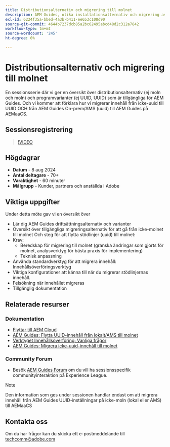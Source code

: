 ```yaml
---
title: Distributionsalternativ och migrering till molnet
description: AEM Guides, olika installationsalternativ och migrering av material från den färdiga installationen till AEMaaCS
exl-id: 6224f35a-bbed-4a3b-b411-ee653c108d90
source-git-commit: 4644b7237dcb85a2bc62495abcd48d2c312a7842
workflow-type: tm+mt
source-wordcount: '245'
ht-degree: 0%

---
```


# Distributionsalternativ och migrering till molnet

En sessionsserie där vi ger en översikt över distributionsalternativ (ej moln och moln) och programvarianter (ej UUID, UUID) som är tillgängliga för AEM Guides.
Och vi kommer att förklara hur vi migrerar innehåll från icke-uuid till UUID OCH från AEM Guides On-prem/AMS (uuid) till AEM Guides på AEMaaCS.



## Sessionsregistrering

>[!VIDEO](https://video.tv.adobe.com/v/3432624/content-migration-uuid-migration?quality=12&learn=on)



## Högdagrar

- **Datum** - 8 aug 2024
- **Antal deltagare** - 70+
- **Varaktighet** - 60 minuter
- **Målgrupp** - Kunder, partners och anställda i Adobe


## Viktiga uppgifter

Under detta möte gav vi en översikt över
- Lär dig AEM Guides driftsättningsalternativ och varianter
- Översikt över tillgängliga migreringsalternativ för att gå från icke-molnet till molnet
Och steg för att flytta stödlinjer (uuid) till molnet:
- Krav:
   - Beredskap för migrering till molnet (granska ändringar som gjorts för molnet, analysverktyg för bästa praxis för implementering)
   - Teknisk anpassning
- Använda standardverktyg för att migrera innehåll: Innehållsöverföringsverktyg
- Viktiga konfigurationer att känna till när du migrerar stödlinjernas innehåll.
- Felsökning när innehållet migreras
- Tillgänglig dokumentation



## Relaterade resurser

### Dokumentation

- [Flyttar till AEM Cloud](https://experienceleague.adobe.com/en/docs/experience-manager-cloud-service/content/migration-journey/getting-started)
- [AEM Guides: Flytta UUID-innehåll från lokalt/AMS till molnet](../../cs-install-guide/migrate-on-premise-content-cloud.md)
- [Verktyget Innehållsöverföring: Vanliga frågor](https://experienceleague.adobe.com/en/docs/experience-manager-learn/cloud-service/migration/moving-to-aem-as-a-cloud-service/content-migration/faq)
- [AEM Guides: Migrera icke-uuid-innehåll till molnet](../../install-guide/migrate-uuid-non-uuid.md)

### Community Forum

- Besök [AEM Guides Forum](https://experienceleaguecommunities.adobe.com/t5/experience-manager-guides/bd-p/xml-documentation-discussions) om du vill ha sessionsspecifik communityinteraktion på Experience League.


>[!NOTE]
>
> Den information som ges under sessionen handlar endast om att migrera innehåll från AEM Guides UUID-inställningar på icke-moln (lokal eller AMS) till AEMaaCS



## Kontakta oss

Om du har frågor kan du skicka ett e-postmeddelande till <techcomm@adobe.com>
